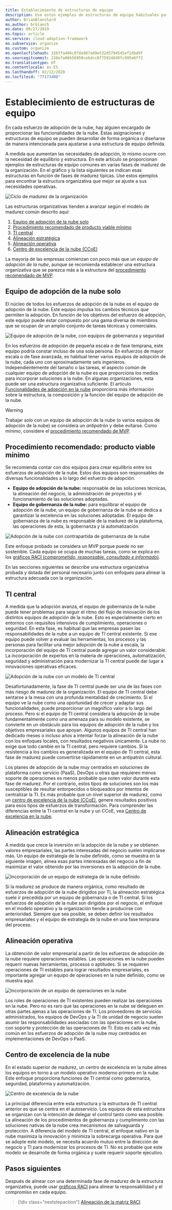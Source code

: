 ```yaml
---
title: Establecimiento de estructuras de equipo
description: Use estos ejemplos de estructuras de equipo habituales para encontrar la estructura organizativa que mejor se adapte a sus necesidades operativas.
author: BrianBlanchard
ms.author: brblanch
ms.date: 09/27/2019
ms.topic: article
ms.service: cloud-adoption-framework
ms.subservice: organize
ms.custom: organize
ms.openlocfilehash: 326ffa486c07da907ad9e532d5794545ef2dbd9f
ms.sourcegitcommit: 238e7a06b56950cebdcc8f75924849fc995e6ff2
ms.translationtype: HT
ms.contentlocale: es-ES
ms.lasthandoff: 02/12/2020
ms.locfileid: "77173408"
---
```

# <a name="establish-team-structures"></a>Establecimiento de estructuras de equipo

En cada esfuerzo de adopción de la nube, hay alguien encargado de proporcionar las funcionalidades de la nube. Estas asignaciones y estructuras de equipo se pueden desarrollar de forma orgánica o diseñarse de manera intencionada para ajustarse a una estructura de equipo definida.

A medida que aumentan las necesidades de adopción, lo mismo ocurre con la necesidad de equilibrio y estructura. En este artículo se proporcionan ejemplos de estructuras de equipo comunes en varias fases de madurez de la organización. En el gráfico y la lista siguientes se indican esas estructuras en función de fases de madurez típicas. Use estos ejemplos para encontrar la estructura organizativa que mejor se ajuste a sus necesidades operativas.

![Ciclo de madurez de la organización](../_images/ready/org-ready-maturity.png)

Las estructuras organizativas tienden a avanzar según el modelo de madurez común descrito aquí:

1. [Equipo de adopción de la nube solo](#cloud-adoption-team-only)
2. [Procedimiento recomendado de producto viable mínimo](#best-practice-minimum-viable-product-mvp)
3. [TI central](#central-it)
4. [Alineación estratégica](#strategic-alignment)
5. [Alineación operativa](#operational-alignment)
6. [Centro de excelencia de la nube (CCoE)](#cloud-center-of-excellence)

La mayoría de las empresas comienzan con poco más que un *equipo de adopción de la nube*, aunque se recomienda establecer una estructura organizativa que se parezca más a la estructura del [procedimiento recomendado de MVP](#best-practice-minimum-viable-product-mvp).

## <a name="cloud-adoption-team-only"></a>Equipo de adopción de la nube solo

El núcleo de todos los esfuerzos de adopción de la nube es el equipo de adopción de la nube. Este equipo impulsa los cambios técnicos que permiten la adopción. En función de los objetivos del esfuerzo de adopción, este equipo puede estar compuesto por una gama diversa de miembros que se ocupan de un amplio conjunto de tareas técnicas y comerciales.

![Equipo de adopción de la nube, con equipos de gobernanza y seguridad](../_images/ready/org-ready-adoption-only.png)

En los esfuerzos de adopción de pequeña escala o de fase temprana, este equipo podría constar incluso de una sola persona. En esfuerzos de mayor escala o de fase avanzada, es habitual tener varios equipos de adopción de la nube, cada uno con aproximadamente seis ingenieros. Independientemente del tamaño o las tareas, el aspecto común de cualquier equipo de adopción de la nube es que proporciona los medios para incorporar soluciones a la nube. En algunas organizaciones, esta puede ser una estructura organizativa suficiente. El artículo [Funcionalidades de adopción en la nube](./cloud-adoption.md) proporciona más información sobre la estructura, la composición y la función del equipo de adopción de la nube.

> [!WARNING]
> Trabajar *solo* con un equipo de adopción de la nube (o varios equipos de adopción de la nube) se considera un *antipatrón* y debe evitarse. Como mínimo, considere el [procedimiento recomendado de MVP](#best-practice-minimum-viable-product-mvp).

## <a name="best-practice-minimum-viable-product-mvp"></a>Procedimiento recomendado: producto viable mínimo

Se recomienda contar con dos equipos para crear equilibrio entre los esfuerzos de adopción de la nube. Estos dos equipos son responsables de diversas funcionalidades a lo largo del esfuerzo de adopción.

- **Equipo de adopción de la nube:** responsable de las soluciones técnicas, la alineación del negocio, la administración de proyectos y el funcionamiento de las soluciones adoptadas.
- **Equipo de gobernanza de la nube:** para equilibrar el equipo de adopción de la nube, un equipo de gobernanza de la nube se dedica a garantizar la excelencia en las soluciones adoptadas. El equipo de gobernanza de la nube es responsable de la madurez de la plataforma, las operaciones de esta, la gobernanza y la automatización.

![Adopción de la nube con contrapartida de gobernanza de la nube](../_images/ready/org-ready-best-practice.png)

Este enfoque probado se considera un MVP porque puede no ser sostenible. Cada equipo se ocupa de muchas tareas, como se explica en los [gráficos RACI (*comprometido, responsable, consultado e informado*)](./raci-alignment.md).

En las secciones siguientes se describe una estructura organizativa probada y dotada del personal necesario junto con enfoques para alinear la estructura adecuada con la organización.

## <a name="central-it"></a>TI central

A medida que la adopción avanza, el equipo de gobernanza de la nube puede tener problemas para seguir el ritmo del flujo de innovación de los distintos equipos de adopción de la nube. Esto es especialmente cierto en entornos con requisitos intensivos de cumplimiento, operaciones o seguridad. En esta fase, es habitual que las empresas pasen las responsabilidades de la nube a un equipo de TI central existente. Si ese equipo puede volver a evaluar las herramientas, los procesos y las personas para facilitar una mejor adopción de la nube a escala, la incorporación del equipo de TI central puede agregar un valor considerable. La incorporación de expertos en la materia de operaciones, automatización, seguridad y administración para modernizar la TI central puede dar lugar a innovaciones operativas eficaces.

![Adopción de la nube con un modelo de TI central](../_images/ready/org-ready-central-it.png)

Desafortunadamente, la fase de TI central puede ser una de las fases con más riesgo de madurez de la organización. El equipo de TI central debe sentarse a la mesa con una profunda mentalidad de crecimiento. Si el equipo ve la nube como una oportunidad de crecer y adaptar sus funcionalidades, puede proporcionar un magnífico valor a lo largo del proceso. Pero si el equipo de TI central considera la adopción de la nube fundamentalmente como una amenaza para su modelo existente, se convierte en un obstáculo para los equipos de adopción de la nube y los objetivos empresariales que apoyan. Algunos equipos de TI central han dedicado meses o incluso años a intentar forzar la alineación de la nube con los enfoques locales, con resultados negativos únicamente. La nube no exige que todo cambie en la TI central, pero requiere cambios. Si la resistencia a los cambios es generalizada en el equipo de TI central, esta fase de madurez puede convertirse rápidamente en un antipatrón cultural.

Los planes de adopción de la nube muy centrados en soluciones de plataforma como servicio (PaaS), DevOps u otras que requieren menos soporte de operaciones es menos probable que noten valor durante esta fase de madurez. Por el contrario, estos tipos de soluciones son los más susceptibles de resultar entorpecidos o bloqueados por intentos de centralizar la TI. Es más probable que un nivel superior de madurez, como un [centro de excelencia de la nube (CCoE)](#cloud-center-of-excellence), genere resultados positivos para esos tipos de esfuerzos de transformación. Para comprender las diferencias entre la TI central en la nube y un CCoE, vea [Centro de excelencia en la nube](./cloud-center-of-excellence.md).

## <a name="strategic-alignment"></a>Alineación estratégica

A medida que crece la inversión en la adopción de la nube y se obtienen valores empresariales, las partes interesadas del negocio suelen implicarse más. Un equipo de estrategia de la nube definido, como se muestra en la siguiente imagen, alinea esas partes interesadas del negocio a fin de maximizar el valor obtenido por las inversiones en la adopción de la nube.

![Incorporación de un equipo de estrategia de la nube definido](../_images/ready/org-ready-strategy-aligned.png)

Si la madurez se produce de manera orgánica, como resultado de esfuerzos de adopción de la nube dirigidos por TI, la alineación estratégica suele ir precedida por un equipo de gobernanza o de TI central. Si los esfuerzos de adopción de la nube son dirigidos por el negocio, el enfoque en el modelo operativo y la organización tiende a producirse con anterioridad. Siempre que sea posible, se deben definir los resultados empresariales y el equipo de estrategia de la nube en una fase temprana del proceso.

## <a name="operational-alignment"></a>Alineación operativa

La obtención de valor empresarial a partir de los esfuerzos de adopción de la nube requiere operaciones estables. Las operaciones en la nube pueden requerir nuevas herramientas, procesos o aptitudes. Si se requieren operaciones de TI estables para lograr resultados empresariales, es importante agregar un equipo de operaciones en la nube definido, como se muestra aquí.

![Incorporación de un equipo de operaciones en la nube](../_images/ready/org-ready-operations-aligned.png)

Los roles de operaciones de TI existentes pueden realizar las operaciones en la nube. Pero no es raro que las operaciones en la nube se deleguen en otras partes ajenas a las operaciones de TI. Los proveedores de servicios administrados, los equipos de DevOps y la TI de unidad de negocio suelen asumir las responsabilidades asociadas con las operaciones en la nube, con soporte y protección de las operaciones de TI. Esto es cada vez más común en los esfuerzos de adopción de la nube muy centrados en implementaciones de DevOps o PaaS.

## <a name="cloud-center-of-excellence"></a>Centro de excelencia de la nube

En el estado superior de madurez, un centro de excelencia en la nube alinea los equipos en torno a un modelo operativo moderno primero en la nube. Este enfoque proporciona funciones de TI central como gobernanza, seguridad, plataforma y automatización.

![Centro de excelencia de la nube](../_images/ready/org-ready-ccoe.png)

La principal diferencia entre esta estructura y la estructura de TI central anterior es que se centra en el autoservicio. Los equipos de esta estructura se organizan con la intención de delegar el control tanto como sea posible. La alineación de los procedimientos de gobernanza y cumplimiento con las soluciones nativas de la nube crea mecanismos de salvaguarda y protección. A diferencia del modelo de TI central, el enfoque nativo en la nube maximiza la innovación y minimiza la sobrecarga operativa. Para que se adopte este modelo, se necesita acuerdo mutuo entre la dirección de negocio y TI para modernizar los procesos de TI. No es probable que este modelo se desarrolle de forma orgánica y suele requerir soporte ejecutivo.

## <a name="next-steps"></a>Pasos siguientes

Después de alinear con una determinada fase de madurez de la estructura organizativa, puede usar [gráficos RACI](./raci-alignment.md) para alinear la responsabilidad y el compromiso en cada equipo.

> [!div class="nextstepaction"]
> [Alineación de la matriz RACI](./raci-alignment.md)

